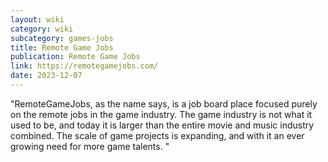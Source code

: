 ```yaml
---
layout: wiki
category: wiki
subcategory: games-jobs
title: Remote Game Jobs
publication: Remote Game Jobs
link: https://remotegamejobs.com/
date: 2023-12-07
---
```


"RemoteGameJobs, as the name says, is a job board place focused purely on the remote jobs in the game industry. The game industry is not what it used to be, and today it is larger than the entire movie and music industry combined. The scale of game projects is expanding, and with it an ever growing need for more game talents. "
